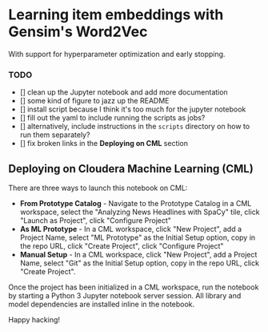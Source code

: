 # Learning item embeddings with Gensim's Word2Vec
With support for hyperparameter optimization and early stopping. 


### TODO
- [] clean up the Jupyter notebook and add more documentation
- [] some kind of figure to jazz up the README
- [] install script because I think it's too much for the jupyter notebook
- [] fill out the yaml to include running the scripts as jobs?
- [] alternatively, include instructions in the `scripts` directory on how to run them separately?
- [] fix broken links in the **Deploying on CML** section

## Deploying on Cloudera Machine Learning (CML)
There are three ways to launch this notebook on CML:

* **From Prototype Catalog** - Navigate to the Prototype Catalog in a CML workspace, select the "Analyzing News Headlines with SpaCy" tile, click "Launch as Project", click "Configure Project"
* **As ML Prototype** - In a CML workspace, click "New Project", add a Project Name, select "ML Prototype" as the Initial Setup option, copy in the repo URL, click "Create Project", click "Configure Project"
* **Manual Setup** - In a CML workspace, click "New Project", add a Project Name, select "Git" as the Initial Setup option, copy in the repo URL, click "Create Project".

Once the project has been initialized in a CML workspace, run the notebook by starting a Python 3 Jupyter notebook server session. All library and model dependencies are installed inline in the notebook.

Happy hacking!